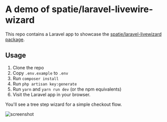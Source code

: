 # A demo of spatie/laravel-livewire-wizard

This repo contains a Laravel app to showcase the [spatie/laravel-livewizard package](https://spatie.be/docs/laravel-livewire-wizard).

## Usage

1. Clone the repo
2. Copy `.env.example` to `.env`
3. Run `composer install`
4. Run `php artisan key:generate`
5. Run `yarn` and `yarn run dev` (or the npm equivalents)
6. Visit the Laravel app in your browser.

You'll see a tree step wizard for a simple checkout flow.

![screenshot](https://github.com/spatie/laravel-livewire-wizard-demo-app/blob/main/docs/screenshot.png?raw=true)

